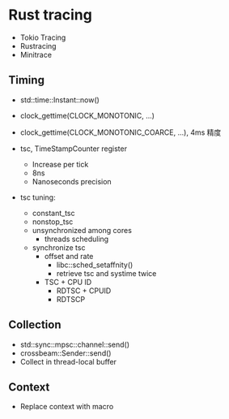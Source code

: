 
# Rust tracing
- Tokio Tracing
- Rustracing
- Minitrace

## Timing
- std::time::Instant::now()
- clock_gettime(CLOCK_MONOTONIC, ...)
- clock_gettime(CLOCK_MONOTONIC_COARCE, ...), 4ms 精度

- tsc, TimeStampCounter register
  - Increase per tick
  - 8ns
  - Nanoseconds precision
- tsc tuning:
  - constant_tsc
  - nonstop_tsc
  - unsynchronized among cores
    - threads scheduling
  - synchronize tsc
    - offset and rate
      - libc::sched_setaffnity()
      - retrieve tsc and systime twice
    - TSC + CPU ID
      - RDTSC + CPUID
      - RDTSCP

## Collection
- std::sync::mpsc::channel::send()
- crossbeam::Sender::send()
- Collect in thread-local buffer


## Context
- Replace context with macro
